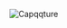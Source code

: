 

![Capqqture](https://github.com/MasudRana15924/portfolio/assets/125243201/d2a05b5a-1cea-4674-a5b3-feca8fb46781)
